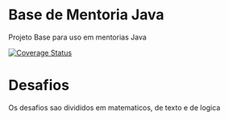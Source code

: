 # Base de Mentoria Java

Projeto Base para uso em mentorias Java

[![Coverage Status](https://coveralls.io/repos/github/mentoriajava/javabase/badge.svg?branch=main)](https://coveralls.io/github/mentoriajava/javabase?branch=main)

# Desafios

Os desafios sao divididos em matematicos, de texto e de logica